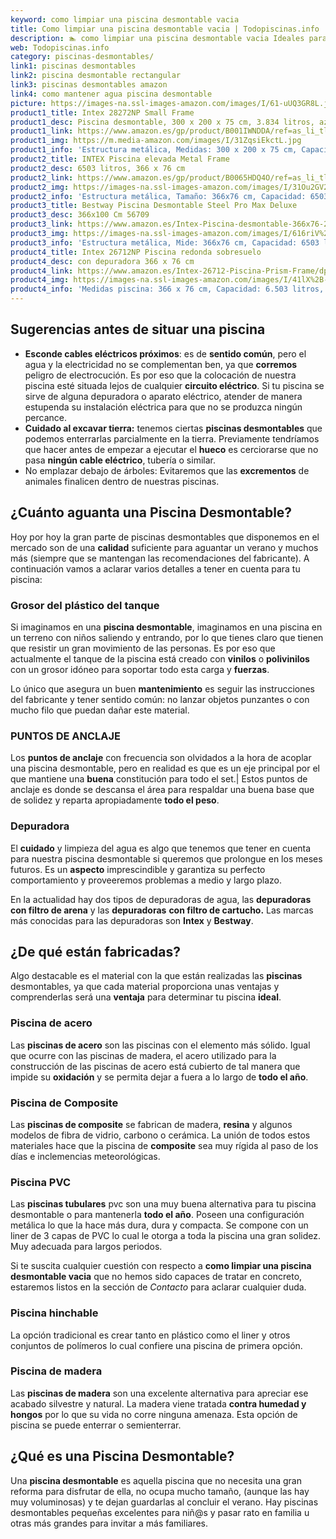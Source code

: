 ```yaml
---
keyword: como limpiar una piscina desmontable vacia
title: Como limpiar una piscina desmontable vacia | Todopiscinas.info
description: 🏊 como limpiar una piscina desmontable vacia Ideales para este verano 2021. Aquí puedes comprar como limpiar una piscina desmontable vacia y comparar con otras similares. No dejes escapar como limpiar una piscina desmontable vacia a un precio realmente tentador.
web: Todopiscinas.info
category: piscinas-desmontables/
link1: piscinas desmontables
link2: piscina desmontable rectangular
link3: piscinas desmontables amazon
link4: como mantener agua piscina desmontable
picture: https://images-na.ssl-images-amazon.com/images/I/61-uUQ3GR8L.jpg
product1_title: Intex 28272NP Small Frame
product1_desc: Piscina desmontable, 300 x 200 x 75 cm, 3.834 litros, azul
product1_link: https://www.amazon.es/gp/product/B001IWNDDA/ref=as_li_tl?ie=UTF8&camp=3638&creative=24630&creativeASIN=B001IWNDDA&linkCode=as2&tag=todopiscinas0e-21&linkId=25b9d647487c889cb6ef56ed63f50ca1
product1_img: https://m.media-amazon.com/images/I/31ZqsiEkctL.jpg
product1_info: 'Estructura metálica, Medidas: 300 x 200 x 75 cm, Capacidad: 3.834 litros, Para 6 personas (+ 6 años), Fácil montaje, Forma rectangular'
product2_title: INTEX Piscina elevada Metal Frame
product2_desc: 6503 litros, 366 x 76 cm
product2_link: https://www.amazon.es/gp/product/B0065HDQ4O/ref=as_li_tl?ie=UTF8&camp=3638&creative=24630&creativeASIN=B0065HDQ4O&linkCode=as2&tag=todopiscinas0e-21&linkId=ed2430e3ba564d3527ee103df33ed7b3
product2_img: https://images-na.ssl-images-amazon.com/images/I/31Ou2GV2SAL.jpg
product2_info: 'Estructura metálica, Tamaño: 366x76 cm, Capacidad: 6503 litros, Forma circular, De 4 a 7 personas (+6 años)'
product3_title: Bestway Piscina Desmontable Steel Pro Max Deluxe
product3_desc: 366x100 Cm 56709
product3_link: https://www.amazon.es/Intex-Piscina-desmontable-366x76-28210NP/dp/B0065HDQ4O?__mk_es_ES=%C3%85M%C3%85%C5%BD%C3%95%C3%91&crid=25UQGV9HG2INI&dchild=1&keywords=piscinas+desmontables&qid=1615854176&sprefix=piscinas+dem%2Caps%2C201&sr=8-5&linkCode=ll1&tag=todopiscinas0e-21&linkId=34f200977c6cbaab1f3f4d9ac0e64755&language=es_ES&ref_=as_li_ss_tl
product3_img: https://images-na.ssl-images-amazon.com/images/I/616riV%2BiY3L.jpg
product3_info: 'Estructura metálica, Mide: 366x76 cm, Capacidad: 6503 litros, De 4 a 7 personas mayores de 6 años, Forma circular, Tecnología Super-Tough'
product4_title: Intex 26712NP Piscina redonda sobresuelo
product4_desc: con depuradora 366 x 76 cm
product4_link: https://www.amazon.es/Intex-26712-Piscina-Prism-Frame/dp/B07FB823GL?__mk_es_ES=%C3%85M%C3%85%C5%BD%C3%95%C3%91&dchild=1&keywords=piscinas+desmontables+con+depuradora&qid=1615936418&sr=8-5&linkCode=ll1&tag=todopiscinas0e-21&linkId=d98699de7830cd471766fa1daa36de34&language=es_ES&ref_=as_li_ss_tl
product4_img: https://images-na.ssl-images-amazon.com/images/I/41lX%2B-YpibL.jpg
product4_info: 'Medidas piscina: 366 x 76 cm, Capacidad: 6.503 litros, Incluye depuradora de cartucha A, Lona resistente triple capa'
---
```




## Sugerencias antes de situar una piscina



*   **Esconde cables eléctricos próximos**: es de **sentido común**, pero el agua y la electricidad no se complementan ben, ya que **corremos** peligro de electrocución. Es por eso que la colocación de nuestra piscina esté situada lejos de cualquier **circuito eléctrico**. Si tu piscina se sirve de alguna depuradora o aparato eléctrico, atender de manera estupenda su instalación eléctrica para que no se produzca ningún percance.
*   **Cuidado al excavar tierra:** tenemos ciertas **piscinas desmontables** que podemos enterrarlas parcialmente en la tierra. Previamente tendríamos que hacer antes de empezar a ejecutar el **hueco** es cerciorarse que no pasa **ningún cable eléctrico**, tubería o similar.
*   No emplazar debajo de árboles: Evitaremos que las **excrementos** de animales finalicen dentro de nuestras piscinas.


## ¿Cuánto aguanta una Piscina Desmontable?

Hoy por hoy la gran parte de piscinas desmontables que disponemos en el mercado son de una **calidad** suficiente para aguantar un verano y muchos más (siempre que se mantengan las recomendaciones del fabricante). A continuación vamos a aclarar varios detalles a tener en cuenta para tu piscina:


### Grosor del plástico del tanque

Si imaginamos en una **piscina desmontable**, imaginamos en una piscina en un terreno con niños saliendo y entrando, por lo que tienes claro que tienen que resistir un gran movimiento de las personas. Es por eso que actualmente el tanque de la piscina está creado con **vinilos** o **polivinilos** con un grosor idóneo para soportar todo esta carga y **fuerzas**.

Lo único que asegura un	 buen **mantenimiento** es seguir las instrucciones del fabricante y tener sentido común: no lanzar objetos punzantes o con mucho filo que puedan dañar este material.


### PUNTOS DE ANCLAJE

Los **puntos de anclaje** con frecuencia son olvidados a la hora de acoplar una piscina desmontable, pero en realidad es que es un eje principal por el que mantiene una **buena** constitución para todo el set.| Estos puntos de anclaje es donde se descansa el área para respaldar una buena base que de solidez y reparta apropiadamente **todo el peso**.

<brand-panel :title=product1_title :desc=product1_desc :img=product1_img :link=product1_link></brand-panel>


### Depuradora

El **cuidado** y limpieza del agua es algo que tenemos que tener en cuenta para nuestra piscina desmontable si queremos que prolongue en los meses futuros. Es un **aspecto** imprescindible y garantiza su perfecto comportamiento y proveeremos problemas a medio y largo plazo.

En la actualidad hay dos tipos de depuradoras de agua, las **depuradoras con filtro de arena** y  las **depuradoras** **con filtro de cartucho.** Las marcas más conocidas para las depuradoras son **Intex** y **Bestway**.


## ¿De qué  están fabricadas?

Algo destacable es el material con la que están realizadas las **piscinas** desmontables, ya que cada material proporciona unas ventajas y comprenderlas  será una **ventaja** para determinar tu piscina **ideal**.


### Piscina de acero

Las **piscinas de acero** son las piscinas con el elemento más sólido. Igual que ocurre con las piscinas de madera, el acero utilizado para la construcción de las piscinas de acero está cubierto de tal manera que impide su **oxidación** y se permita dejar a fuera a lo largo de **todo el año**.


### Piscina de Composite

Las **piscinas de composite** se fabrican de madera, **resina** y algunos modelos de fibra de vidrio, carbono o cerámica. La unión de todos estos materiales hace que la piscina de **composite** sea muy rígida al paso de los días e inclemencias meteorológicas.


### Piscina  PVC

Las **piscinas tubulares** pvc son una muy buena alternativa para tu piscina desmontable o para mantenerla **todo el año**. Poseen una configuración metálica lo que la hace más dura, dura y compacta. Se compone con un liner de 3 capas de PVC lo cual le otorga a toda la piscina una gran solidez. Muy adecuada para largos periodos.

Si te suscita cualquier cuestión con respecto a **como limpiar una piscina desmontable vacia** que no hemos sido capaces de tratar en concreto, estaremos listos en la sección de _Contacto_ para aclarar cualquier duda.


### Piscina hinchable

 La opción tradicional es crear tanto en plástico como el liner y otros conjuntos de polímeros lo cual confiere una piscina de primera opción.


### Piscina de madera

Las **piscinas de madera** son una excelente alternativa para apreciar ese acabado silvestre y natural. La madera viene tratada **contra humedad y hongos** por lo que su vida no corre ninguna amenaza. Esta opción de piscina se puede enterrar o semienterrar.

<external-banner></external-banner>


<stats-list :link1=link1 :link2=link2 :link3=link3 :link4=link4 :category=category></stats-list>
## ¿Qué es una Piscina Desmontable?

Una **piscina desmontable** es aquella piscina que no necesita una gran reforma para disfrutar de ella, no ocupa mucho tamaño, (aunque las hay muy voluminosas) y te dejan guardarlas al concluir el verano. Hay piscinas desmontables pequeñas excelentes para niñ@s y pasar rato en familia u otras más grandes para invitar a más familiares.